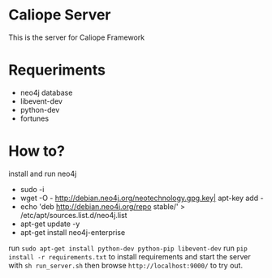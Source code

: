 Caliope Server
===============

This is the server for Caliope Framework

Requeriments
==========
  * neo4j database
  * libevent-dev
  * python-dev
  * fortunes

How to?
==========
install and run neo4j
  * sudo -i
  * wget -O - http://debian.neo4j.org/neotechnology.gpg.key| apt-key add -
  * echo 'deb http://debian.neo4j.org/repo stable/' > /etc/apt/sources.list.d/neo4j.list 
  * apt-get update -y
  * apt-get install neo4j-enterprise

run `sudo apt-get install python-dev python-pip libevent-dev`
run `pip install -r requirements.txt` to install requirements and start the server with `sh run_server.sh` then browse `http://localhost:9000/` to try out.

